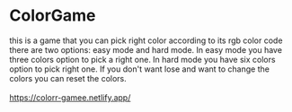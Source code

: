 # ColorGame
this is a game that you can pick right color according to its rgb color code
there are two options: easy mode and hard mode.
  In easy mode you have three colors option to pick a right one.
  In hard mode you have six colors option to pick right one.
If you don't want lose and want to change the colors you can reset the colors. <br><br>
https://colorr-gamee.netlify.app/
